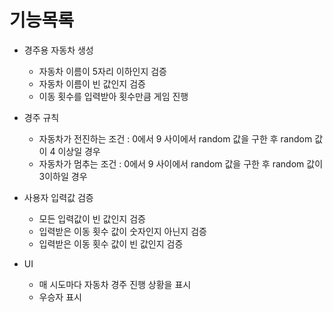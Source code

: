# 기능목록

- 경주용 자동차 생성
  - 자동차 이름이 5자리 이하인지 검증
  - 자동차 이름이 빈 값인지 검증
  - 이동 횟수를 입력받아 횟수만큼 게임 진행


- 경주 규칙
  - 자동차가 전진하는 조건 : 0에서 9 사이에서 random 값을 구한 후 random 값이 4 이상일 경우
  - 자동차가 멈추는 조건 : 0에서 9 사이에서 random 값을 구한 후 random 값이 3이하일 경우


- 사용자 입력값 검증
  - 모든 입력값이 빈 값인지 검증
  - 입력받은 이동 횟수 값이 숫자인지 아닌지 검증
  - 입력받은 이동 횟수 값이 빈 값인지 검증


- UI
  - 매 시도마다 자동차 경주 진행 상황을 표시
  - 우승자 표시